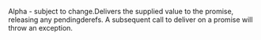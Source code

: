 Alpha - subject to change.Delivers the supplied value to the promise, releasing any pendingderefs. A subsequent call to deliver on a promise will throw an exception.